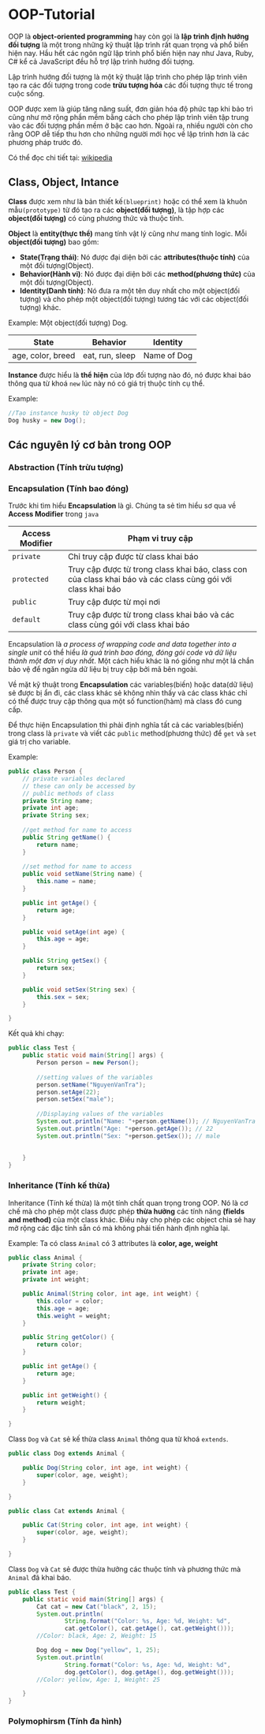 # OOP-Tutorial
OOP là **object-oriented programming** hay còn gọi là **lập trình định hướng đối tượng** là một trong những kỹ thuật lập trình rất quan trọng và phổ biến hiện nay. Hầu hết các ngôn ngữ lập trình phổ biến hiện nay như Java, Ruby, C# kể cả JavaScript đều hỗ trợ lập trình hướng đối tượng.

Lập trình hướng đối tượng là một kỹ thuật lập trình cho phép lập trình viên tạo ra các đối tượng trong code **trừu tượng hóa** các đối tượng thực tế trong cuộc sống.

OOP được xem là giúp tăng năng suất, đơn giản hóa độ phức tạp khi bảo trì cũng như mở rộng phần mềm bằng cách cho phép lập trình viên tập trung vào các đối tượng phần mềm ở bậc cao hơn. Ngoài ra, nhiều người còn cho rằng OOP dễ tiếp thu hơn cho những người mới học về lập trình hơn là các phương pháp trước đó.

Có thể đọc chi tiết tại: [wikipedia](https://vi.wikipedia.org/wiki/Lập_trình_hướng_đối_tượng)

## Class, Object, Intance
**Class** được xem như là bản thiết kế```(blueprint)``` hoặc có thể xem là khuôn mẫu```(prototype)``` từ đó tạo ra các **object(đối tượng)**, là tập hợp các **object(đối tượng)** có cùng phương thức và thuộc tính.

**Object** là **entity(thực thể)** mang tính vật lý cũng như mang tính logic. Mỗi **object(đối tượng)** bao gồm:
- **State(Trạng thái)**: Nó được đại diện bởi các **attributes(thuộc tính)** của một đối tượng(Object).
- **Behavior(Hành vi)**: Nó được đại diện bởi các **method(phương thức)** của một đối tượng(Object).
- **Identity(Danh tính)**: Nó đưa ra một tên duy nhất cho một object(đối tượng) và cho phép một object(đối tượng) tương tác với các object(đối tượng) khác.

Example: Một object(đối tượng) Dog.

State | Behavior | Identity
------------ | ------------- | -------------
age, color, breed | eat, run, sleep | Name of Dog

**Instance** được hiểu là **thể hiện** của lớp đối tượng nào đó, nó được khai báo thông qua từ khoá ```new``` lúc này nó có giá trị thuộc tính cụ thể.

Example:
```java
//Tạo instance husky từ object Dog
Dog husky = new Dog();
``` 

## Các nguyên lý cơ bản trong OOP
### Abstraction (Tính trừu tượng)
### Encapsulation (Tính bao đóng)
Trước khi tìm hiểu **Encapsulation** là gì. Chúng ta sẻ tìm hiểu sơ qua về **Access Modifier** trong ```java``` 

Access Modifier | Phạm vi truy cập
---------------- | -----------------
```private``` | Chỉ truy cập được từ class khai báo
```protected``` | Truy cập được từ trong class khai báo, class con của class khai báo và các class cùng gói với class khai báo
```public``` | Truy cập được từ mọi nơi
```default``` | Truy cập được từ trong class khai báo và các class cùng gói với class khai báo

Encapsulation là *a process of wrapping code and data together into a single unit* có thể hiểu *là quá trình bao đóng, đóng gói code và dữ liệu thành một đơn vị duy nhất*. Một cách hiểu khác là nó giống như một lá chắn bảo vệ để ngăn ngừa dữ liệu bị truy cập bởi mã bên ngoài.

Về mặt kỹ thuật trong **Encapsulation** các variables(biến) hoặc data(dữ liệu) sẻ được bị ẩn đi, các class khác sẻ không nhìn thấy và các class khác chỉ có thể được truy cập thông qua một số function(hàm) mà class đó cung cấp.

Để thực hiện Encapsulation thì phải định nghĩa tất cả các variables(biến) trong class là ```private``` và viết các ```public``` method(phương thức) để ```get``` và ```set``` giá trị cho variable.

Example:
```java
public class Person {
	// private variables declared
	// these can only be accessed by
	// public methods of class
	private String name;
	private int age;
	private String sex;
	
	//get method for name to access 
	public String getName() {
		return name;
	}
	
	//set method for name to access 
	public void setName(String name) {
		this.name = name;
	}

	public int getAge() {
		return age;
	}

	public void setAge(int age) {
		this.age = age;
	}

	public String getSex() {
		return sex;
	}

	public void setSex(String sex) {
		this.sex = sex;
	}

}
``` 

Kết quả khi chạy:

```java
public class Test {
	public static void main(String[] args) {
		Person person = new Person();
		
		//setting values of the variables 
		person.setName("NguyenVanTra");
		person.setAge(22);
		person.setSex("male");
		
		//Displaying values of the variables
		System.out.println("Name: "+person.getName()); // NguyenVanTra
		System.out.println("Age: "+person.getAge()); // 22
		System.out.println("Sex: "+person.getSex()); // male
		
		
	}
}
```

### Inheritance (Tính kế thừa)
Inheritance (Tính kế thừa) là một tính chất quan trọng trong OOP. Nó là cơ chế mà cho phép một class được phép **thừa hưởng** các tính năng **(fields and method)** của một class khác.  Điều này cho phép các object chia sẻ hay mở rộng các đặc tính sẵn có mà không phải tiến hành định nghĩa lại.

Example:
Ta có class ```Animal``` có 3 attributes là **color, age, weight**

```java
public class Animal {
	private String color;
	private int age;
	private int weight;

	public Animal(String color, int age, int weight) {
		this.color = color;
		this.age = age;
		this.weight = weight;
	}

	public String getColor() {
		return color;
	}

	public int getAge() {
		return age;
	}

	public int getWeight() {
		return weight;
	}

}
```

Class ```Dog``` và ```Cat``` sẻ kế thừa class ```Animal``` thông qua từ khoá ```extends```.

```java 
public class Dog extends Animal {

	public Dog(String color, int age, int weight) {
		super(color, age, weight);
	}

}
```

```java
public class Cat extends Animal {

	public Cat(String color, int age, int weight) {
		super(color, age, weight);
	}

}
```

Class ```Dog``` và ```Cat``` sẻ được thừa hưởng các thuộc tính và phương thức mà ```Animal``` đã khai báo.

```java
public class Test {
	public static void main(String[] args) {
		Cat cat = new Cat("black", 2, 15);
		System.out.println(
				String.format("Color: %s, Age: %d, Weight: %d",
				cat.getColor(), cat.getAge(), cat.getWeight()));
		//Color: black, Age: 2, Weight: 15

		Dog dog = new Dog("yellow", 1, 25);
		System.out.println(
				String.format("Color: %s, Age: %d, Weight: %d",
				dog.getColor(), dog.getAge(), dog.getWeight()));
		//Color: yellow, Age: 1, Weight: 25

	}
}

```


### Polymophirsm (Tính đa hình)


